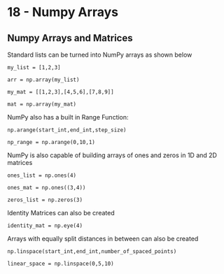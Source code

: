 # 18 - Numpy Arrays
## Numpy Arrays and Matrices
Standard lists can be turned into NumPy arrays as shown below

`my_list = [1,2,3]`

`arr = np.array(my_list)`


`my_mat = [[1,2,3],[4,5,6],[7,8,9]]`

`mat = np.array(my_mat)`


NumPy also has a built in Range Function:

`np.arange(start_int,end_int,step_size)`

`np_range = np.arange(0,10,1)`


NumPy is also capable of building arrays of ones and zeros in 1D and 2D matrices

`ones_list = np.ones(4)`

`ones_mat = np.ones((3,4))`

`zeros_list = np.zeros(3)`


Identity Matrices can also be created

`identity_mat = np.eye(4)`


Arrays with equally split distances in between can also be created

`np.linspace(start_int,end_int,number_of_spaced_points)`

`linear_space = np.linspace(0,5,10)`



